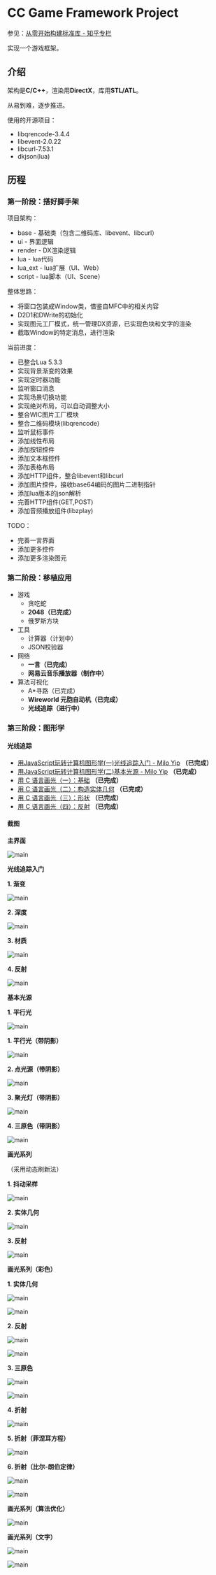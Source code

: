 # CC Game Framework Project

参见：[从零开始构建标准库 - 知乎专栏](https://zhuanlan.zhihu.com/learncpp)

实现一个游戏框架。

## 介绍

架构是**C/C++**，渲染用**DirectX**，库用**STL/ATL**。

从易到难，逐步推进。

使用的开源项目：

- libqrencode-3.4.4
- libevent-2.0.22
- libcurl-7.53.1
- dkjson(lua)

## 历程

### 第一阶段：搭好脚手架

项目架构：

- base - 基础类（包含二维码库、libevent、libcurl）
- ui - 界面逻辑
- render - DX渲染逻辑
- lua - lua代码
- lua_ext - lua扩展（UI、Web）
- script - lua脚本（UI、Scene）

整体思路：

- 将窗口包装成Window类，借鉴自MFC中的相关内容
- D2D1和DWrite的初始化
- 实现图元工厂模式，统一管理DX资源，已实现色块和文字的渲染
- 截取Window的特定消息，进行渲染

当前进度：

- 已整合Lua 5.3.3
- 实现背景渐变的效果
- 实现定时器功能
- 监听窗口消息
- 实现场景切换功能
- 实现绝对布局，可以自动调整大小
- 整合WIC图片工厂模块
- 整合二维码模块(libqrencode)
- 监听鼠标事件
- 添加线性布局
- 添加按钮控件
- 添加文本框控件
- 添加表格布局
- 添加HTTP组件，整合libevent和libcurl
- 添加图片控件，接收base64编码的图片二进制指针
- 添加lua版本的json解析
- 完善HTTP组件(GET,POST)
- 添加音频播放组件(libzplay)

TODO：

- 完善一言界面
- 添加更多控件
- 添加更多渲染图元

### 第二阶段：移植应用

- 游戏
  - 贪吃蛇
  - **2048（已完成）**
  - 俄罗斯方块
- 工具
  - 计算器（计划中）
  - JSON校验器
- 网络
  - **一言（已完成）**
  - **网易云音乐播放器（制作中）**
- 算法可视化
  - A*寻路（已完成）
  - **Wireworld 元胞自动机（已完成）**
  - **光线追踪（进行中）**
  
### 第三阶段：图形学

#### 光线追踪

- [用JavaScript玩转计算机图形学(一)光线追踪入门 - Milo Yip](http://www.cnblogs.com/miloyip/archive/2010/03/29/1698953.html) **（已完成）**
- [用JavaScript玩转计算机图形学(二)基本光源 - Milo Yip](http://www.cnblogs.com/miloyip/archive/2010/04/02/1702768.html) **（已完成）**
- [用 C 语言画光（一）：基础](https://zhuanlan.zhihu.com/p/30745861) **（已完成）**
- [用 C 语言画光（二）：构造实体几何](https://zhuanlan.zhihu.com/p/30748318) **（已完成）**
- [用 C 语言画光（三）：形状](https://zhuanlan.zhihu.com/p/30816284) **（已完成）**
- [用 C 语言画光（四）：反射](https://zhuanlan.zhihu.com/p/30961545) **（已完成）**


#### 截图

**主界面**

![main](https://raw.githubusercontent.com/bajdcc/GameFramework/master/screenshots/gui_main.png)

**光线追踪入门**

**1. 渐变**

![main](https://raw.githubusercontent.com/bajdcc/GameFramework/master/screenshots/gui_1.png)

**2. 深度**

![main](https://raw.githubusercontent.com/bajdcc/GameFramework/master/screenshots/gui_2.png)

**3. 材质**

![main](https://raw.githubusercontent.com/bajdcc/GameFramework/master/screenshots/gui_3.png)

**4. 反射**

![main](https://raw.githubusercontent.com/bajdcc/GameFramework/master/screenshots/gui_4.png)

**基本光源**

**1. 平行光**

![main](https://raw.githubusercontent.com/bajdcc/GameFramework/master/screenshots/gui_5.png)

**1. 平行光（带阴影）**

![main](https://raw.githubusercontent.com/bajdcc/GameFramework/master/screenshots/gui_5s.png)

**2. 点光源（带阴影）**

![main](https://raw.githubusercontent.com/bajdcc/GameFramework/master/screenshots/gui_6.png)

**3. 聚光灯（带阴影）**

![main](https://raw.githubusercontent.com/bajdcc/GameFramework/master/screenshots/gui_7.png)

**4. 三原色（带阴影）**

![main](https://raw.githubusercontent.com/bajdcc/GameFramework/master/screenshots/gui_8.png)

**画光系列**

（采用动态刷新法）

**1. 抖动采样**

![main](https://raw.githubusercontent.com/bajdcc/GameFramework/master/screenshots/light_1.png)

**2. 实体几何**

![main](https://raw.githubusercontent.com/bajdcc/GameFramework/master/screenshots/light_2.png)

**3. 反射**

![main](https://raw.githubusercontent.com/bajdcc/GameFramework/master/screenshots/light_3.png)

**画光系列（彩色）**

**1. 实体几何**

![main](https://raw.githubusercontent.com/bajdcc/GameFramework/master/screenshots/color_1.png)

![main](https://raw.githubusercontent.com/bajdcc/GameFramework/master/screenshots/color_1a.png)

**2. 反射**

![main](https://raw.githubusercontent.com/bajdcc/GameFramework/master/screenshots/color_2.png)

![main](https://raw.githubusercontent.com/bajdcc/GameFramework/master/screenshots/color_2a.png)

**3. 三原色**

![main](https://raw.githubusercontent.com/bajdcc/GameFramework/master/screenshots/color_3.png)

![main](https://raw.githubusercontent.com/bajdcc/GameFramework/master/screenshots/color_3a.png)

**4. 折射**

![main](https://raw.githubusercontent.com/bajdcc/GameFramework/master/screenshots/color_4.png)

**5. 折射（菲涅耳方程）**

![main](https://raw.githubusercontent.com/bajdcc/GameFramework/master/screenshots/color_5.png)

**6. 折射（比尔-朗伯定律）**

![main](https://raw.githubusercontent.com/bajdcc/GameFramework/master/screenshots/color_6.png)

![main](https://raw.githubusercontent.com/bajdcc/GameFramework/master/screenshots/color_6a.png)

**画光系列（算法优化）**

![main](https://raw.githubusercontent.com/bajdcc/GameFramework/master/screenshots/colors_1.png)

**画光系列（文字）**

![main](https://raw.githubusercontent.com/bajdcc/GameFramework/master/screenshots/font_1.png)

![main](https://raw.githubusercontent.com/bajdcc/GameFramework/master/screenshots/font_2.png)